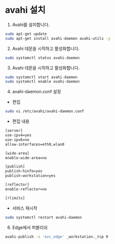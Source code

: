 # avahi 설치

1. Avahi를 설치합니다.

```sh
sudo apt-get update
sudo apt-get install avahi-daemon avahi-utils -y
```

2. Avahi 데몬을 시작하고 활성화합니다.

```sh
sudo systemctl status avahi-daemon
```

3. Avahi 데몬을 시작하고 활성화합니다.

```sh
sudo systemctl start avahi-daemon
sudo systemctl enable avahi-daemon
```

4. avahi-daemon.conf 설정

- 편집

```sh
sudo vi /etc/avahi/avahi-daemon.conf
```

- 편집 내용

```sh
[server]
use-ipv4=yes
use-ipv6=no
allow-interfaces=eth0,wlan0

[wide-area]
enable-wide-area=no

[publish]
publish-hinfo=yes
publish-workstation=yes

[reflector]
enable-reflector=no

[rlimits]
```

- 서비스 재시작

```sh
sudo systemctl restart avahi-daemon
```
 
6. Edge에서 퍼블리쉬

```sh
avahi-publish -s 'evc_edge' _workstation._tcp 9
```

